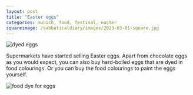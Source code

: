 ```yaml
---
layout: post
title: "Easter eggs"
categories: munich, food, festival, easter
squareimage: /sabbaticaldiary/images/2023-03-01-square.jpg
---
```

<img src="/sabbaticaldiary/images/2023-03-01.jpg" alt="dyed eggs" class="center">

Supermarkets have started selling Easter eggs. Apart from chocolate eggs as you would expect, you can also buy hard-boiled eggs that are dyed in food colourings. Or you can buy the food colourings to paint the eggs yourself.

<img src="/sabbaticaldiary/images/2023-03-01-2.jpg" alt="food dye for eggs" class="center">